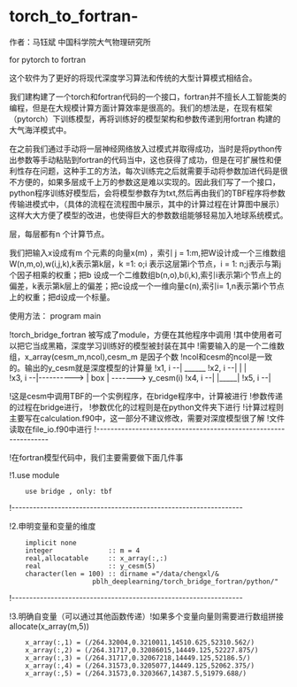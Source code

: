 # torch_to_fortran-
作者：马钰斌
中国科学院大气物理研究所

for pytorch to fortran

这个软件为了更好的将现代深度学习算法和传统的大型计算模式相结合。

我们建构建了一个torch和fortran代码的一个接口，fortran并不擅长人工智能类的编程，但是在大规模计算方面计算效率是很高的。我们的想法是，在现有框架（pytorch）下训练模型，再将训练好的模型架构和参数传递到用fortran 构建的大气海洋模式中。

在之前我们通过手动将一层神经网络放入过模式并取得成功，当时是将python传出参数等手动粘贴到fortran的代码当中，这也获得了成功，但是在可扩展性和便利性存在问题，这种手工的方法，每次训练完之后就需要手动将参数加进代码是很不方便的，如果多层成千上万的参数这是难以实现的。因此我们写了一个接口，python程序训练好模型后，会将模型参数存为txt,然后再由我们的TBF程序将参数传输进模式中，（具体的流程在流程图中展示，其中的计算过程在计算图中展示）这样大大方便了模型的改进，也使得巨大的参数数组能够轻易加入地球系统模式。


层，每层都有n 个计算节点。

我们把输入x设成有m 个元素的向量x(m) ，索引 j = 1:m,把W设计成一个三维数组W(n,m,o),w(i,j,k),k表示第k层，k =1: o;i 表示这层第i个节点，i = 1: n;j表示与第j个因子相乘的权重；把b 设成一个二维数组b(n,o),b(i,k),索引i表示第i个节点上的偏差，k表示第k层上的偏差；把c设成一个一维向量c(n),索引i= 1,n表示第i个节点上的权重；把d设成一个标量。

使用方法： 
      program main 


!torch_bridge_fortran 被写成了module，方便在其他程序中调用
!其中使用者可以把它当成黑箱，深度学习训练好的模型被封装在其中
!需要输入的是一个二维数组，x_array(cesm_m,ncol),cesm_m 是因子个数
!ncol和cesm的ncol是一致的。输出的y_cesm就是深度模型的计算量
!x1, i --|              ______
!x2, i --|             |     |     
!x3, i --|---------->  | box | ------->  y_cesm(i)
!x4, i --|             |_____|
!x5, i --|              

!这是cesm中调用TBF的一个实例程序，在bridge程序中，计算被进行
!参数传递的过程在bridge进行，
!参数优化的过程则是在python文件夹下进行
!计算过程则主要写在calculation.f90中，这一部分不建议修改，需要对深度模型很了解
!文件读取在file_io.f90中进行
!----------------------------------------------------------------

!在fortran模型代码中，我们主要需要做下面几件事


!1.use module 

        use bridge , only: tbf
         

!-----------------------------------------------------------------

!2.申明变量和变量的维度

        implicit none 
        integer              :: m = 4
        real,allocatable     :: x_array(:,:)
        real                 :: y_cesm(5)
        character(len = 100) :: dirname ="/data/chengxl/&
                         pblh_deeplearning/torch_bridge_fortran/python/"
 
!-----------------------------------------------------------------

!3.明确自变量（可以通过其他函数传递）!如果多个变量向量则需要进行数组拼接
        allocate(x_array(m,5))

        x_array(:,1) = (/264.32004,0.3210011,14510.625,52310.562/)
        x_array(:,2) = (/264.31717,0.32086015,14449.125,52227.875/)
        x_array(:,3) = (/264.31717,0.32067218,14449.125,52186.5/)
        x_array(:,4) = (/264.31573,0.3205077,14449.125,52062.375/)
        x_array(:,5) = (/264.31573,0.3203667,14387.5,51979.688/)

